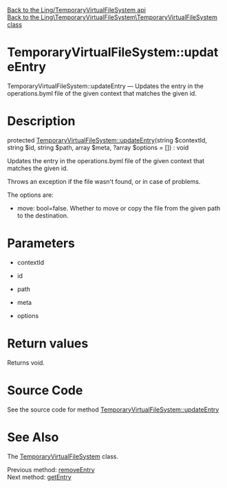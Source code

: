 [Back to the Ling/TemporaryVirtualFileSystem api](https://github.com/lingtalfi/TemporaryVirtualFileSystem/blob/master/doc/api/Ling/TemporaryVirtualFileSystem.md)<br>
[Back to the Ling\TemporaryVirtualFileSystem\TemporaryVirtualFileSystem class](https://github.com/lingtalfi/TemporaryVirtualFileSystem/blob/master/doc/api/Ling/TemporaryVirtualFileSystem/TemporaryVirtualFileSystem.md)


TemporaryVirtualFileSystem::updateEntry
================



TemporaryVirtualFileSystem::updateEntry — Updates the entry in the operations.byml file of the given context that matches the given id.




Description
================


protected [TemporaryVirtualFileSystem::updateEntry](https://github.com/lingtalfi/TemporaryVirtualFileSystem/blob/master/doc/api/Ling/TemporaryVirtualFileSystem/TemporaryVirtualFileSystem/updateEntry.md)(string $contextId, string $id, string $path, array $meta, ?array $options = []) : void




Updates the entry in the operations.byml file of the given context that matches the given id.

Throws an exception if the file wasn't found, or in case of problems.

The options are:

- move: bool=false. Whether to move or copy the file from the given path to the destination.




Parameters
================


- contextId

    

- id

    

- path

    

- meta

    

- options

    


Return values
================

Returns void.








Source Code
===========
See the source code for method [TemporaryVirtualFileSystem::updateEntry](https://github.com/lingtalfi/TemporaryVirtualFileSystem/blob/master/TemporaryVirtualFileSystem.php#L342-L406)


See Also
================

The [TemporaryVirtualFileSystem](https://github.com/lingtalfi/TemporaryVirtualFileSystem/blob/master/doc/api/Ling/TemporaryVirtualFileSystem/TemporaryVirtualFileSystem.md) class.

Previous method: [removeEntry](https://github.com/lingtalfi/TemporaryVirtualFileSystem/blob/master/doc/api/Ling/TemporaryVirtualFileSystem/TemporaryVirtualFileSystem/removeEntry.md)<br>Next method: [getEntry](https://github.com/lingtalfi/TemporaryVirtualFileSystem/blob/master/doc/api/Ling/TemporaryVirtualFileSystem/TemporaryVirtualFileSystem/getEntry.md)<br>

